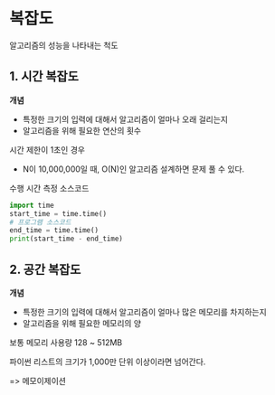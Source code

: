# 복잡도

알고리즘의 성능을 나타내는 척도



## 1. 시간 복잡도

**개념**

- 특정한 크기의 입력에 대해서 알고리즘이 얼마나 오래 걸리는지
- 알고리즘을 위해 필요한 연산의 횟수



시간 제한이 1초인 경우

- N이 10,000,000일 때, O(N)인 알고리즘 설계하면 문제 풀 수 있다.



수행 시간 측정 소스코드

```python
import time
start_time = time.time()
# 프로그램 소스코드
end_time = time.time()
print(start_time - end_time)
```



## 2. 공간 복잡도

**개념**

- 특정한 크기의 입력에 대해서 알고리즘이 얼마나 많은 메모리를 차지하는지
- 알고리즘을 위해 필요한 메모리의 양



보통 메모리 사용량 128 ~ 512MB

파이썬 리스트의 크기가 1,000만 단위 이상이라면 넘어간다.

=> 메모이제이션